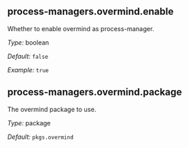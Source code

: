 

[comment]: # (Please add your documentation on top of this line)

## process-managers\.overmind\.enable

Whether to enable overmind as process-manager\.



*Type:*
boolean



*Default:*
` false `



*Example:*
` true `



## process-managers\.overmind\.package



The overmind package to use\.



*Type:*
package



*Default:*
` pkgs.overmind `
